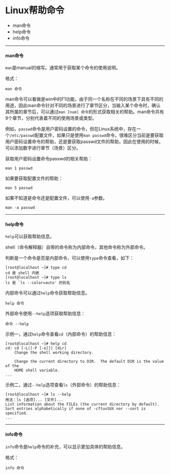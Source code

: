 # Linux帮助命令

- man命令
- help命令
- info命令



------



#### man命令

`man`是manual的缩写。通常用于获取某个命令的使用说明。

格式：

```
man 命令
```

man命令可以看做是win中的F1功能，由于同一个名称在不同的场景下具有不同的用途，因此man命令针对不同的场景进行了章节区分，当输入某个命令时，确认其所属的章节后，可以通过`man [num] 命令`的形式获取相关的帮助。man命令共有9个章节，分别代表着不同的使用场景或类型。

例如，`passwd`命令是用户密码设置的命令，但在Linux系统中，存在一个`/etc/passwd`配置文件，如果只是使用`man passwd`命令，很难区分当前是要获取用户密码设置命令的帮助，还是要获取passwd文件的帮助，因此在使用的时候，可以添加数字进行章节（场景）区分。

获取用户密码设置命令passwd的相关帮助：

```shell
man 1 passwd  
```

如果要获取配置文件的帮助：

```
man 5 passwd
```

如果不知道是命令还是配置文件，可以使用`-a`参数。

```
man -a passwd
```



------



#### help命令

`help`可以获取帮助信息。

shell（命令解释器）自带的命令称为内部命令，其他命令称为外部命令。

判断是一个命令是否是内部命令，可以使用`type`命令查看，如下：

```shell
[root@localhost ~]# type cd
cd 是 shell 内嵌
[root@localhost ~]# type ls
ls 是 `ls --color=auto' 的别名
```

内部命令可以通过`help`命令获取帮助信息。

```
help 命令
```

外部命令使用`--help`选项获取帮助信息：

```
命令 --help
```

示例一，通过`help`命令查看`cd`（内部命令）的帮助信息：

```shell
[root@localhost ~]# help cd
cd: cd [-L|[-P [-e]]] [dir]
    Change the shell working directory.
    
    Change the current directory to DIR.  The default DIR is the value of the
    HOME shell variable.
...
```

示例二，通过`--help`选项查看`ls`（外部命令）的帮助信息：

```shell
[root@localhost ~]# ls --help
用法：ls [选项]... [文件]...
List information about the FILEs (the current directory by default).
Sort entries alphabetically if none of -cftuvSUX nor --sort is specified.
...
```



------



#### info命令

`info`命令是`help`命令的补充，可以显示更加具体的帮助信息。

格式：

```
info 命令
```

